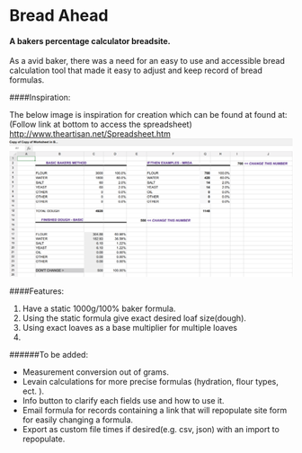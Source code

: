 # Bread Ahead

#### A bakers percentage calculator breadsite.

As a avid baker, there was a need for an easy to use and accessible bread calculation tool that made it easy to adjust and keep record of bread formulas.

####Inspiration:

   The below image is inspiration for creation which can be found at found at: (Follow link at bottom to access the spreadsheet) <http://www.theartisan.net/Spreadsheet.htm> 
![bread calc inspiration](assets/bread-spread-calc.png)

####Features:
1. Have a static 1000g/100% baker formula.
1. Using the static formula give exact desired loaf size(dough).
1. Using exact loaves as a base multiplier for multiple loaves
1. 


######To be added:
   * Measurement conversion out of grams.
   * Levain calculations for more precise formulas (hydration, flour types, ect. ).
   * Info button to clarify each fields use and how to use it.
   * Email formula for records containing a link that will repopulate site form for easily changing a formula.  
   * Export as custom file times if desired(e.g. csv, json) with an import to repopulate.
